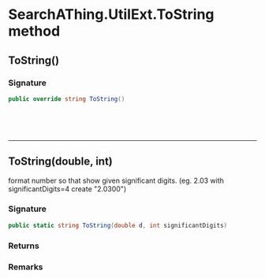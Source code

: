 # SearchAThing.UtilExt.ToString method
## ToString()
### Signature
```csharp
public override string ToString()
```

<p>&nbsp;</p>
<p>&nbsp;</p>
<hr/>

## ToString(double, int)
format number so that show given significant digits. (eg. 2.03 with significantDigits=4 create "2.0300")

### Signature
```csharp
public static string ToString(double d, int significantDigits)
```
### Returns

### Remarks

